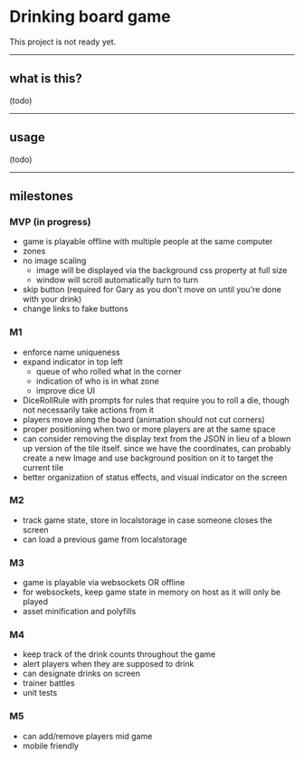 # Drinking board game

This project is not ready yet.

----
## what is this?
(todo)

----
## usage
(todo)

----
## milestones

### MVP (in progress)
* game is playable offline with multiple people at the same computer
* zones
* no image scaling
  * image will be displayed via the background css property at full size
  * window will scroll automatically turn to turn
* skip button (required for Gary as you don't move on until you're done with your drink)
* change links to fake buttons

### M1
* enforce name uniqueness
* expand indicator in top left
  * queue of who rolled what in the corner
  * indication of who is in what zone
  * improve dice UI
* DiceRollRule with prompts for rules that require you to roll a die, though not necessarily take actions from it
* players move along the board (animation should not cut corners)
* proper positioning when two or more players are at the same space
* can consider removing the display text from the JSON in lieu of a blown up version of the tile itself. since we have the coordinates, can probably create a new Image and use background position on it to target the current tile
* better organization of status effects, and visual indicator on the screen

### M2
* track game state, store in localstorage in case someone closes the screen
* can load a previous game from localstorage

### M3
* game is playable via websockets OR offline
* for websockets, keep game state in memory on host as it will only be played
* asset minification and polyfills

### M4
* keep track of the drink counts throughout the game
* alert players when they are supposed to drink
* can designate drinks on screen
* trainer battles
* unit tests

### M5
* can add/remove players mid game
* mobile friendly
